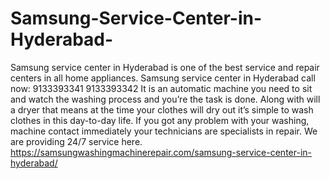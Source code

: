 # Samsung-Service-Center-in-Hyderabad-
Samsung service center in Hyderabad is one of the best service and repair centers in all home appliances. Samsung service center in Hyderabad call now: 9133393341 9133393342 It is an automatic machine you need to sit and watch the washing process and you’re the task is done. Along with will a dryer that means at the time your clothes will dry out it’s simple to wash clothes in this day-to-day life. If you got any problem with your washing, machine contact immediately your technicians are specialists in repair. We are providing 24/7 service here. https://samsungwashingmachinerepair.com/samsung-service-center-in-hyderabad/
